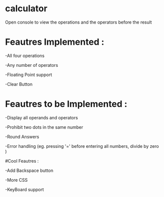 # calculator

Open console to view the operations and the operators before the result

# Feautres Implemented : 

-All four operations 

-Any number of operators 

-Floating Point support

-Clear Button

# Feautres to be Implemented : 

-Display all operands and operators 

-Prohibit two dots in the same number 

-Round Answers 

-Error handling (eg. pressing '=' before entering all numbers, divide by zero )


#Cool Feautres : 

-Add Backspace button 

-More CSS

-KeyBoard support



